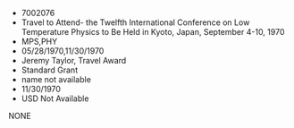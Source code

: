 * 7002076
* Travel to Attend- the Twelfth International Conference on   Low Temperature Physics to Be Held in Kyoto, Japan,         September 4-10, 1970
* MPS,PHY
* 05/28/1970,11/30/1970
* Jeremy Taylor, Travel Award
* Standard Grant
*   name not available
* 11/30/1970
* USD Not Available

NONE